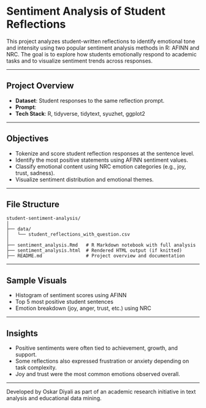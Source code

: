 # Sentiment Analysis of Student Reflections

This project analyzes student-written reflections to identify emotional tone and intensity using two popular sentiment analysis methods in R: AFINN and NRC. The goal is to explore how students emotionally respond to academic tasks and to visualize sentiment trends across responses.

---

## Project Overview

- **Dataset**: Student responses to the same reflection prompt.
- **Prompt**: 
- **Tech Stack**: R, tidyverse, tidytext, syuzhet, ggplot2

---

##  Objectives

- Tokenize and score student reflection responses at the sentence level.
- Identify the most positive statements using AFINN sentiment values.
- Classify emotional content using NRC emotion categories (e.g., joy, trust, sadness).
- Visualize sentiment distribution and emotional themes.

---

##  File Structure

```
student-sentiment-analysis/
│
├── data/
│   └── student_reflections_with_question.csv
│
├── sentiment_analysis.Rmd   # R Markdown notebook with full analysis
├── sentiment_analysis.html  # Rendered HTML output (if knitted)
├── README.md                # Project overview and documentation
```

---

##  Sample Visuals

- Histogram of sentiment scores using AFINN
- Top 5 most positive student sentences
- Emotion breakdown (joy, anger, trust, etc.) using NRC

---

##  Insights

- Positive sentiments were often tied to achievement, growth, and support.
- Some reflections also expressed frustration or anxiety depending on task complexity.
- Joy and trust were the most common emotions observed overall.

---

Developed by Oskar Diyali as part of an academic research initiative in text analysis and educational data mining.
